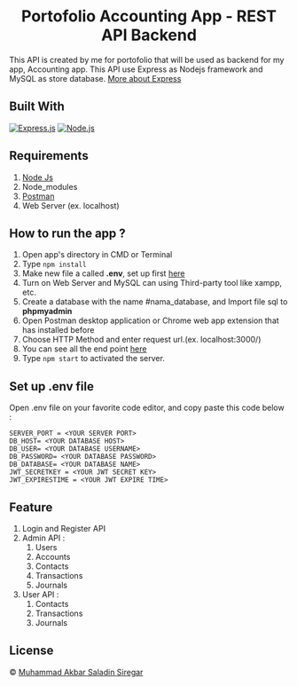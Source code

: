 <h1 align="center">Portofolio Accounting App - REST API Backend</h1>

This API is created by me for portofolio that will be used as backend for my app, Accounting app. This API use Express as Nodejs framework and MySQL as store database. [More about Express](https://en.wikipedia.org/wiki/Express.js)

## Built With

[![Express.js](https://img.shields.io/badge/Express.js-5.x-orange.svg?style=rounded-square)](https://expressjs.com/en/starter/installing.html)
[![Node.js](https://img.shields.io/badge/Node.js-v.23.x-green.svg?style=rounded-square)](https://nodejs.org/)


## Requirements

1. <a href="https://nodejs.org/en/download/">Node Js</a>
2. Node_modules
3. <a href="https://www.getpostman.com/">Postman</a>
4. Web Server (ex. localhost)

## How to run the app ?

1. Open app's directory in CMD or Terminal
2. Type `npm install`
3. Make new file a called **.env**, set up first [here](#set-up-env-file)
4. Turn on Web Server and MySQL can using Third-party tool like xampp, etc.
5. Create a database with the name #nama_database, and Import file sql to **phpmyadmin**
6. Open Postman desktop application or Chrome web app extension that has installed before
7. Choose HTTP Method and enter request url.(ex. localhost:3000/)
8. You can see all the end point [here](https://documenter.getpostman.com/view/14780095/2sB3Hhs2dR)
9. Type `npm start` to activated the server.

## Set up .env file

Open .env file on your favorite code editor, and copy paste this code below :

```
SERVER_PORT = <YOUR SERVER PORT>
DB_HOST= <YOUR DATABASE HOST>
DB_USER= <YOUR DATABASE USERNAME>
DB_PASSWORD= <YOUR DATABASE PASSWORD>
DB_DATABASE= <YOUR DATABASE NAME>
JWT_SECRETKEY = <YOUR JWT SECRET KEY>
JWT_EXPIRESTIME = <YOUR JWT EXPIRE TIME>
```

## Feature

1. Login and Register API
2. Admin API :
    1. Users
    2. Accounts
    3. Contacts
    4. Transactions
    5. Journals
3. User API :
    1. Contacts
    2. Transactions
    3. Journals

## License

© [Muhammad Akbar Saladin Siregar](https://github.com/akbarsaladin36/)
